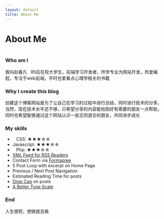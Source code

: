 ```yaml
---
layout: default
title: About Me
---
```


<div class="post">
	<h1 class="pageTitle">About Me</h1>
	<img src="{{ '/assets/img/touring.jpg' | prepend: site.baseurl }}" alt="">
	<h3>Who am I</h3>
	<p class="intro">我叫赵羲凡 &nbsp; 95后在校大学生，前端学习开发者，所学专业为网站开发，热爱编程，专注于web前端，平时也爱看点心理学相关的书籍</p>
	<h3>Why I create this blog</h3>
	<p class="intro">创建这个博客网站是为了让自己在学习的过程中进行总结，同时进行技术的分享，当然，现在技术水平还不够，只希望分享的内容能给刚好有需要的朋友一点帮助，同时也希望能够通过这个网站认识一些志同道合的朋友，共同进步成长</p>
	<h3>My skills</h3>
	<ul>
			<li>&nbsp;&nbsp; CSS: ★★★☆☆</li>
  		<li>Javascript: ★★★☆☆</li>
  		<li>&nbsp;&nbsp; Php: ★★★☆☆</li>
  		<li><a href="https://github.com/snaptortoise/jekyll-rss-feeds">XML Feed for RSS Readers</a></li>
  		<li>Contact Form via <a href="http://formspree.io/">Formspree</a></li>
      <li>5 Post Loop with excerpt on Home Page</li>
  		<li>Previous / Next Post Navigation</li>
      <li>Estimated Reading Time for posts</li>
  		<li><a href="https://github.com/adobe-webplatform/dropcap.js">Drop Cap</a> on posts</li>
  		<li><a href="http://typecast.com/blog/a-more-modern-scale-for-web-typography">A Better Type Scale</a></li>
  	</ul>
		<h3>End</h3>
		<p>人生很短，想做就去做</p>
</div>
